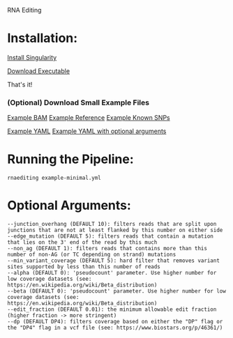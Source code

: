 RNA Editing

# Installation:

[Install Singularity](http://singularity.lbl.gov/)

[Download Executable](https://s3-us-west-1.amazonaws.com/rnaediting-0.0.2/rnaediting-0.0.2.img)

That's it!

### (Optional) Download Small Example Files
[Example BAM](https://github.com/YeoLab/rna_editing_pipeline/blob/master/example_data/example.bam)
[Example Reference](https://github.com/YeoLab/rna_editing_pipeline/blob/master/example_data/ce11.chrI.fa)
[Example Known SNPs](https://github.com/YeoLab/rna_editing_pipeline/blob/master/example_data/knownSNPs.bed)

[Example YAML](https://github.com/YeoLab/rna_editing_pipeline/blob/master/example_data/example-minimal.yml)
[Example YAML with optional arguments](https://github.com/YeoLab/rna_editing_pipeline/blob/master/example_data/example.yml)
# Running the Pipeline:
```
rnaediting example-minimal.yml
```

# Optional Arguments:
```
--junction_overhang (DEFAULT 10): filters reads that are split upon junctions that are not at least flanked by this number on either side
--edge_mutation (DEFAULT 5): filters reads that contain a mutation that lies on the 3' end of the read by this much
--non_ag (DEFAULT 1): filters reads that contains more than this number of non-AG (or TC depending on strand) mutations
--min_variant_coverage (DEFAULT 5): hard filter that removes variant sites supported by less than this number of reads
--alpha (DEFAULT 0): 'pseudocount' parameter. Use higher number for low coverage datasets (see: https://en.wikipedia.org/wiki/Beta_distribution)
--beta (DEFAULT 0): 'pseudocount' parameter. Use higher number for low coverage datasets (see: https://en.wikipedia.org/wiki/Beta_distribution)
--edit_fraction (DEFAULT 0.01): the minimum allowable edit fraction (higher fraction -> more stringent)
--dp (DEFAULT DP4): filters coverage based on either the "DP" flag or the "DP4" flag in a vcf file (see: https://www.biostars.org/p/46361/)
```